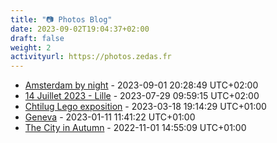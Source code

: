 ```yaml
---
title: "📷 Photos Blog"
date: 2023-09-02T19:04:37+02:00
draft: false
weight: 2
activityurl: https://photos.zedas.fr
---
```


- [Amsterdam by night](https://photos.zedas.fr/amsterdam-by-night-202308/) - 2023-09-01 20:28:49 UTC+02:00
- [14 Juillet 2023 - Lille](https://photos.zedas.fr/14-juillet-2023-lille/) - 2023-07-29 09:59:15 UTC+02:00
- [Chtilug Lego exposition](https://photos.zedas.fr/chtilug-lego-20230318/) - 2023-03-18 19:14:29 UTC+01:00
- [Geneva](https://photos.zedas.fr/geneve-202301/) - 2023-01-11 11:41:22 UTC+01:00
- [The City in Autumn](https://photos.zedas.fr/the-city-in-automn-20221101/) - 2022-11-01 14:55:09 UTC+01:00

